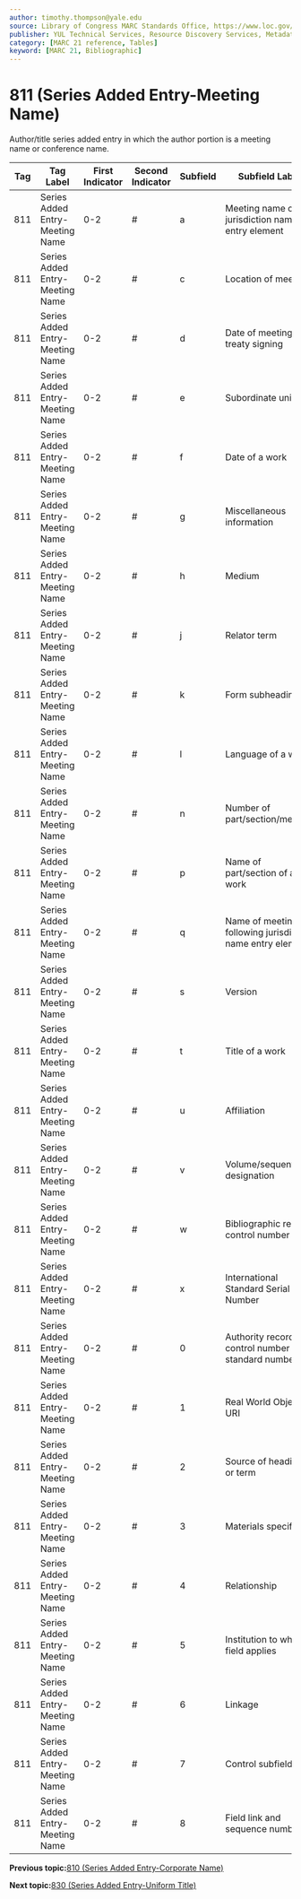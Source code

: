 ```yaml
---
author: timothy.thompson@yale.edu
source: Library of Congress MARC Standards Office, https://www.loc.gov/marc/bibliographic/bd811.html
publisher: YUL Technical Services, Resource Discovery Services, Metadata Services Unit
category: [MARC 21 reference, Tables]
keyword: [MARC 21, Bibliographic]
---
```


# 811 \(Series Added Entry-Meeting Name\)

Author/title series added entry in which the author portion is a meeting name or conference name.

|Tag|Tag Label|First Indicator|Second Indicator|Subfield|Subfield Label|Repeatable|
|---|---------|---------------|----------------|--------|--------------|----------|
|811|Series Added Entry-Meeting Name|0-2|\#|a|Meeting name or jurisdiction name as entry element|F|
|811|Series Added Entry-Meeting Name|0-2|\#|c|Location of meeting|T|
|811|Series Added Entry-Meeting Name|0-2|\#|d|Date of meeting or treaty signing|T|
|811|Series Added Entry-Meeting Name|0-2|\#|e|Subordinate unit|T|
|811|Series Added Entry-Meeting Name|0-2|\#|f|Date of a work|F|
|811|Series Added Entry-Meeting Name|0-2|\#|g|Miscellaneous information|T|
|811|Series Added Entry-Meeting Name|0-2|\#|h|Medium|F|
|811|Series Added Entry-Meeting Name|0-2|\#|j|Relator term|T|
|811|Series Added Entry-Meeting Name|0-2|\#|k|Form subheading|T|
|811|Series Added Entry-Meeting Name|0-2|\#|l|Language of a work|F|
|811|Series Added Entry-Meeting Name|0-2|\#|n|Number of part/section/meeting|T|
|811|Series Added Entry-Meeting Name|0-2|\#|p|Name of part/section of a work|T|
|811|Series Added Entry-Meeting Name|0-2|\#|q|Name of meeting following jurisdiction name entry element|F|
|811|Series Added Entry-Meeting Name|0-2|\#|s|Version|T|
|811|Series Added Entry-Meeting Name|0-2|\#|t|Title of a work|F|
|811|Series Added Entry-Meeting Name|0-2|\#|u|Affiliation|F|
|811|Series Added Entry-Meeting Name|0-2|\#|v|Volume/sequential designation|F|
|811|Series Added Entry-Meeting Name|0-2|\#|w|Bibliographic record control number|T|
|811|Series Added Entry-Meeting Name|0-2|\#|x|International Standard Serial Number|F|
|811|Series Added Entry-Meeting Name|0-2|\#|0|Authority record control number or standard number|T|
|811|Series Added Entry-Meeting Name|0-2|\#|1|Real World Object URI|T|
|811|Series Added Entry-Meeting Name|0-2|\#|2|Source of heading or term|F|
|811|Series Added Entry-Meeting Name|0-2|\#|3|Materials specified|F|
|811|Series Added Entry-Meeting Name|0-2|\#|4|Relationship|T|
|811|Series Added Entry-Meeting Name|0-2|\#|5|Institution to which field applies|T|
|811|Series Added Entry-Meeting Name|0-2|\#|6|Linkage|F|
|811|Series Added Entry-Meeting Name|0-2|\#|7|Control subfield|F|
|811|Series Added Entry-Meeting Name|0-2|\#|8|Field link and sequence number|T|

**Previous topic:**[810 \(Series Added Entry-Corporate Name\)](../tables/810_bib_table.md)

**Next topic:**[830 \(Series Added Entry-Uniform Title\)](../tables/830_bib_table.md)

